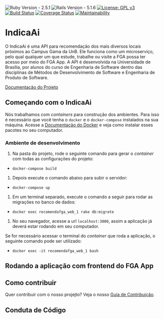 ![Ruby Version - 2.5.1](https://img.shields.io/badge/ruby-v2.5.1-blue.svg)
![Rails Version - 5.1.6](https://img.shields.io/badge/rails-v5.1.6-blue.svg)
[![License: GPL v3](https://img.shields.io/badge/License-GPL%20v3-blue.svg)](https://www.gnu.org/licenses/gpl-3.0)
[![Build Status](https://travis-ci.org/fga-eps-mds/2018.2-IndicaAi.svg?branch=devel)](https://travis-ci.org/fga-eps-mds/2018.2-IndicaAi)
[![Coverage Status](https://coveralls.io/repos/github/fga-eps-mds/2018.2-IndicaAi/badge.svg?branch=devel)](https://coveralls.io/github/fga-eps-mds/2018.2-IndicaAi?branch=devel)
[![Maintainability](https://api.codeclimate.com/v1/badges/2a2e16ded87b761154aa/maintainability)](https://codeclimate.com/github/fga-eps-mds/2018.2-IndicaAi/maintainability)

# IndicaAi

O IndicaAi é uma API para recomendação dos mais diversos locais próximos ao Campus Gama da UnB. Ele funciona como um microserviço, pelo qual qualquer um que estude, trabalhe ou visite a FGA possa ter acesso por meio do FGA App. A API é desenvolvida na Universidade de Brasília, por alunos do curso de Engenharia de Software dentro das disciplinas de Métodos de Desenvolvimento de Software e Engenharia de Produto de Software.

[Documentação do Projeto](https://fga-eps-mds.github.io/2018.2-IndicaAi/)

## Começando com o IndicaAi

Nós trabalhamos com _containers_ para construção dos ambientes. Para isso é necessário que você tenha o `docker` e o `docker-compose` instalados na sua máquina. Acesse a [Documentação do Docker](https://docs.docker.com/) e veja como instalar esses pacotes no seu computador.

### Ambiente de desenvolvimento

1. Na pasta do projeto, rode o seguinte comando para gerar o _container_ com todas as configurações do projeto:
* `docker-compose build`
1. Depois execute o comando abaixo para subir o servidor:
* `docker-compose up`
1. Em um terminal separado, execute o comando a seguir para rodar as migrações no banco de dados:
* `docker exec recomendafga_web_1 rake db:migrate`
1. No seu navegador, acesse a url `localhost:3000`, assim a aplicação já deverá estar rodando em seu computador.

Se for necessário acessar o terminal do _container_ que roda a aplicação, o seguinte comando pode ser utilizado:
* `docker exec -it recomendafga_web_1 bash`

## Rodando a aplicação com frontend do FGA App

## Como contribuir

Quer contribuir com o nosso projejto? Veja o nosso [Guia de Contribuição](https://github.com/fga-eps-mds/2018.2-IndicaAi/blob/master/CONTRIBUTING.md).

## Conduta de Código
